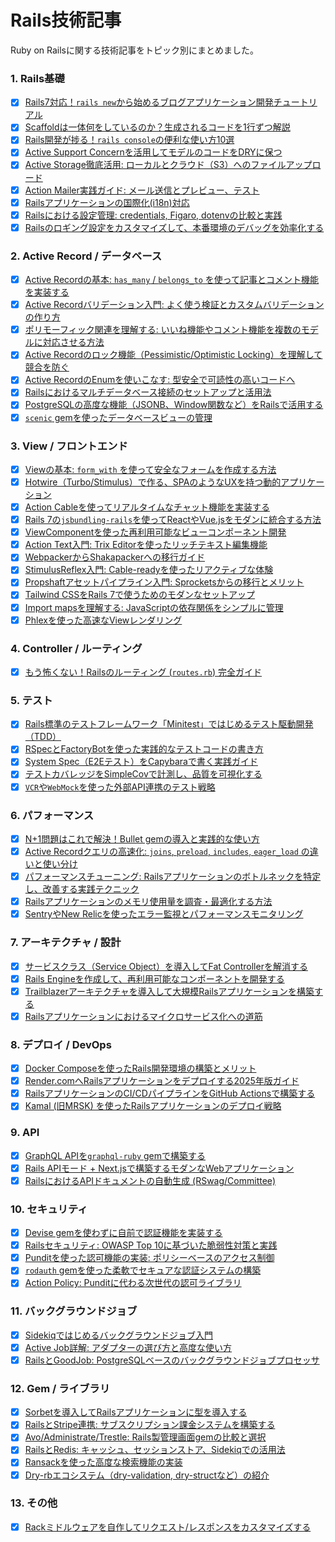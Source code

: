 # Rails技術記事

Ruby on Railsに関する技術記事をトピック別にまとめました。

### 1. Rails基礎
- [x] [Rails7対応！`rails new`から始めるブログアプリケーション開発チュートリアル](./rails/01-rails-basics/01-rails7-blog-tutorial.md)
- [x] [Scaffoldは一体何をしているのか？生成されるコードを1行ずつ解説](./rails/01-rails-basics/02-scaffold-deep-dive.md)
- [x] [Rails開発が捗る！`rails console`の便利な使い方10選](./rails/01-rails-basics/06-rails-console-tips.md)
- [x] [Active Support Concernを活用してモデルのコードをDRYに保つ](./rails/01-rails-basics/12-active-support-concern.md)
- [x] [Active Storage徹底活用: ローカルとクラウド（S3）へのファイルアップロード](./rails/01-rails-basics/15-active-storage-guide.md)
- [x] [Action Mailer実践ガイド: メール送信とプレビュー、テスト](./rails/01-rails-basics/33-action-mailer-guide.md)
- [x] [Railsアプリケーションの国際化(i18n)対応](./rails/01-rails-basics/34-rails-i18n.md)
- [x] [Railsにおける設定管理: credentials, Figaro, dotenvの比較と実践](./rails/01-rails-basics/36-rails-config-management.md)
- [x] [Railsのロギング設定をカスタマイズして、本番環境のデバッグを効率化する](./rails/01-rails-basics/62-rails-logging-customize.md)

### 2. Active Record / データベース
- [x] [Active Recordの基本: `has_many` / `belongs_to` を使って記事とコメント機能を実装する](./rails/02-active-record-database/03-active-record-associations.md)
- [x] [Active Recordバリデーション入門: よく使う検証とカスタムバリデーションの作り方](./rails/02-active-record-database/05-active-record-validations.md)
- [x] [ポリモーフィック関連を理解する: いいね機能やコメント機能を複数のモデルに対応させる方法](./rails/02-active-record-database/18-polymorphic-associations.md)
- [x] [Active Recordのロック機能（Pessimistic/Optimistic Locking）を理解して競合を防ぐ](./rails/02-active-record-database/22-active-record-locking.md)
- [x] [Active RecordのEnumを使いこなす: 型安全で可読性の高いコードへ](./rails/02-active-record-database/47-active-record-enum.md)
- [x] [Railsにおけるマルチデータベース接続のセットアップと活用法](./rails/02-active-record-database/48-rails-multi-db.md)
- [x] [PostgreSQLの高度な機能（JSONB、Window関数など）をRailsで活用する](./rails/02-active-record-database/49-postgresql-advanced.md)
- [x] [`scenic` gemを使ったデータベースビューの管理](./rails/02-active-record-database/50-scenic-gem-guide.md)

### 3. View / フロントエンド
- [x] [Viewの基本: `form_with` を使って安全なフォームを作成する方法](./rails/03-view-frontend/07-rails-form-with.md)
- [x] [Hotwire（Turbo/Stimulus）で作る、SPAのようなUXを持つ動的アプリケーション](./rails/03-view-frontend/16-hotwire-intro.md)
- [x] [Action Cableを使ってリアルタイムなチャット機能を実装する](./rails/03-view-frontend/17-action-cable-chat.md)
- [x] [Rails 7の`jsbundling-rails`を使ってReactやVue.jsをモダンに統合する方法](./rails/03-view-frontend/23-jsbundling-rails-react.md)
- [x] [ViewComponentを使った再利用可能なビューコンポーネント開発](./rails/03-view-frontend/32-view-component.md)
- [x] [Action Text入門: Trix Editorを使ったリッチテキスト編集機能](./rails/03-view-frontend/40-action-text-trix-editor.md)
- [x] [WebpackerからShakapackerへの移行ガイド](./rails/03-view-frontend/42-webpacker-to-shakapacker-migration.md)
- [x] [StimulusReflex入門: Cable-readyを使ったリアクティブな体験](./rails/03-view-frontend/46-stimulus-reflex-cable-ready.md)
- [x] [Propshaftアセットパイプライン入門: Sprocketsからの移行とメリット](./rails/03-view-frontend/54-propshaft-asset-pipeline.md)
- [x] [Tailwind CSSをRails 7で使うためのモダンなセットアップ](./rails/03-view-frontend/55-tailwind-css-rails7.md)
- [x] [Import mapsを理解する: JavaScriptの依存関係をシンプルに管理](./rails/03-view-frontend/56-import-maps-guide.md)
- [x] [Phlexを使った高速なViewレンダリング](./rails/03-view-frontend/66-phlex-fast-views.md)

### 4. Controller / ルーティング
- [x] [もう怖くない！Railsのルーティング (`routes.rb`) 完全ガイド](./rails/04-controller-routing/04-rails-routing-guide.md)

### 5. テスト
- [x] [Rails標準のテストフレームワーク「Minitest」ではじめるテスト駆動開発（TDD）](./rails/05-testing/13-minitest-tdd-intro.md)
- [x] [RSpecとFactoryBotを使った実践的なテストコードの書き方](./rails/05-testing/28-rspec-factorybot.md)
- [x] [System Spec（E2Eテスト）をCapybaraで書く実践ガイド](./rails/05-testing/51-capybara-system-spec.md)
- [x] [テストカバレッジをSimpleCovで計測し、品質を可視化する](./rails/05-testing/52-simplecov-test-coverage.md)
- [x] [`VCR`や`WebMock`を使った外部API連携のテスト戦略](./rails/05-testing/53-vcr-webmock-testing.md)

### 6. パフォーマンス
- [x] [N+1問題はこれで解決！Bullet gemの導入と実践的な使い方](./rails/06-performance/09-n-plus-one-with-bullet.md)
- [x] [Active Recordクエリの高速化: `joins`, `preload`, `includes`, `eager_load` の違いと使い分け](./rails/06-performance/10-active-record-query-optimization.md)
- [x] [パフォーマンスチューニング: Railsアプリケーションのボトルネックを特定し、改善する実践テクニック](./rails/06-performance/20-performance-tuning.md)
- [x] [Railsアプリケーションのメモリ使用量を調査・最適化する方法](./rails/06-performance/43-rails-memory-optimization.md)
- [x] [SentryやNew Relicを使ったエラー監視とパフォーマンスモニタリング](./rails/06-performance/61-sentry-newrelic-monitoring.md)

### 7. アーキテクチャ / 設計
- [x] [サービスクラス（Service Object）を導入してFat Controllerを解消する](./rails/07-architecture-design/08-service-objects-for-fat-controllers.md)
- [x] [Rails Engineを作成して、再利用可能なコンポーネントを開発する](./rails/07-architecture-design/19-rails-engines.md)
- [x] [Trailblazerアーキテクチャを導入して大規模Railsアプリケーションを構築する](./rails/07-architecture-design/57-trailblazer-architecture.md)
- [x] [Railsアプリケーションにおけるマイクロサービス化への道筋](./rails/07-architecture-design/59-rails-microservices.md)

### 8. デプロイ / DevOps
- [x] [Docker Composeを使ったRails開発環境の構築とメリット](./rails/08-deployment-devops/24-docker-compose-rails-development.md)
- [x] [Render.comへRailsアプリケーションをデプロイする2025年版ガイド](./rails/08-deployment-devops/26-deploy-rails-to-render.md)
- [x] [RailsアプリケーションのCI/CDパイプラインをGitHub Actionsで構築する](./rails/08-deployment-devops/39-rails-ci-github-actions.md)
- [x] [Kamal (旧MRSK) を使ったRailsアプリケーションのデプロイ戦略](./rails/08-deployment-devops/60-kamal-deployment.md)

### 9. API
- [x] [GraphQL APIを`graphql-ruby` gemで構築する](./rails/09-api/25-graphql-ruby-api.md)
- [x] [Rails APIモード + Next.jsで構築するモダンなWebアプリケーション](./rails/09-api/27-rails-api-nextjs.md)
- [x] [RailsにおけるAPIドキュメントの自動生成 (RSwag/Committee)](./rails/09-api/45-rails-api-documentation.md)

### 10. セキュリティ
- [x] [Devise gemを使わずに自前で認証機能を実装する](./rails/10-security/14-authentication-from-scratch.md)
- [x] [Railsセキュリティ: OWASP Top 10に基づいた脆弱性対策と実践](./rails/10-security/30-rails-security-owasp.md)
- [x] [Punditを使った認可機能の実装: ポリシーベースのアクセス制御](./rails/10-security/37-pundit-authorization.md)
- [x] [`rodauth` gemを使った柔軟でセキュアな認証システムの構築](./rails/10-security/64-rodauth-authentication.md)
- [x] [Action Policy: Punditに代わる次世代の認可ライブラリ](./rails/10-security/65-action-policy-authorization.md)

### 11. バックグラウンドジョブ
- [x] [Sidekiqではじめるバックグラウンドジョブ入門](./rails/11-background-jobs/11-introduction-to-sidekiq.md)
- [x] [Active Job詳解: アダプターの選び方と高度な使い方](./rails/11-background-jobs/35-active-job-guide.md)
- [x] [RailsとGoodJob: PostgreSQLベースのバックグラウンドジョブプロセッサ](./rails/11-background-jobs/63-goodjob-background-jobs.md)

### 12. Gem / ライブラリ
- [x] [Sorbetを導入してRailsアプリケーションに型を導入する](./rails/12-gems-libraries/29-sorbet-rails.md)
- [x] [RailsとStripe連携: サブスクリプション課金システムを構築する](./rails/12-gems-libraries/31-rails-stripe-subscription.md)
- [x] [Avo/Administrate/Trestle: Rails製管理画面gemの比較と選択](./rails/12-gems-libraries/38-rails-admin-gems-comparison.md)
- [x] [RailsとRedis: キャッシュ、セッションストア、Sidekiqでの活用法](./rails/12-gems-libraries/41-rails-redis-use-cases.md)
- [x] [Ransackを使った高度な検索機能の実装](./rails/12-gems-libraries/44-ransack-advanced-search.md)
- [x] [Dry-rbエコシステム（dry-validation, dry-structなど）の紹介](./rails/12-gems-libraries/58-dry-rb-ecosystem.md)

### 13. その他
- [x] [Rackミドルウェアを自作してリクエスト/レスポンスをカスタマイズする](./rails/13-others/21-custom-rack-middleware.md)